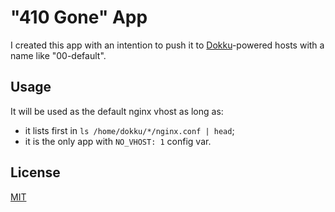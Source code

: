 # "410 Gone" App
I created this app with an intention to push it to [Dokku](http://dokku.viewdocs.io/dokku/)-powered hosts with a name like "00-default".

## Usage
It will be used as the default nginx vhost as long as:

* it lists first in ``ls /home/dokku/*/nginx.conf | head``;
* it is the only app with ``NO_VHOST: 1`` config var.

## License
[MIT](http://abulava.mit-license.org)
